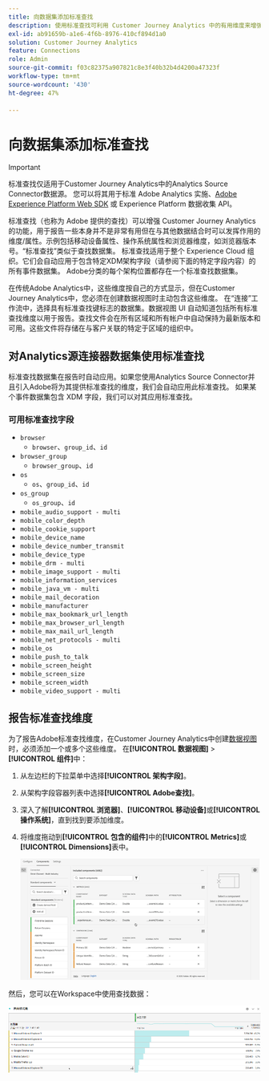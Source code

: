 ```yaml
---
title: 向数据集添加标准查找
description: 使用标准查找可利用 Customer Journey Analytics 中的有用维度来增强报告。
exl-id: ab91659b-a1e6-4f6b-8976-410cf894d1a0
solution: Customer Journey Analytics
feature: Connections
role: Admin
source-git-commit: f03c82375a907821c8e3f40b32b4d4200a47323f
workflow-type: tm+mt
source-wordcount: '430'
ht-degree: 47%

---
```


# 向数据集添加标准查找

>[!IMPORTANT]
>
>标准查找仅适用于Customer Journey Analytics中的Analytics Source Connector数据源。 您可以将其用于标准 Adobe Analytics 实施、[Adobe Experience Platform Web SDK](https://experienceleague.adobe.com/docs/experience-platform/edge/home.html) 或 Experience Platform 数据收集 API。
>

标准查找（也称为 Adobe 提供的查找）可以增强 Customer Journey Analytics 的功能，用于报告一些本身并不是非常有用但在与其他数据结合时可以发挥作用的维度/属性。示例包括移动设备属性、操作系统属性和浏览器维度，如浏览器版本号。“标准查找”类似于查找数据集。 标准查找适用于整个 Experience Cloud 组织。它们会自动应用于包含特定XDM架构字段（请参阅下面的特定字段内容）的所有事件数据集。 Adobe分类的每个架构位置都存在一个标准查找数据集。

在传统Adobe Analytics中，这些维度按自己的方式显示，但在Customer Journey Analytics中，您必须在创建数据视图时主动包含这些维度。 在“连接”工作流中，选择具有标准查找键标志的数据集。数据视图 UI 自动知道包括所有标准查找维度以用于报告。查找文件会在所有区域和所有帐户中自动保持为最新版本和可用。这些文件将存储在与客户关联的特定于区域的组织中。

## 对Analytics源连接器数据集使用标准查找

标准查找数据集在报告时自动应用。如果您使用Analytics Source Connector并且引入Adobe将为其提供标准查找的维度，我们会自动应用此标准查找。 如果某个事件数据集包含 XDM 字段，我们可以对其应用标准查找。

<!--
### Specific IDs that need to be populated

The following IDs need to be populated in the specific XDM mixins for this functionality to work:

* Environment Details Mixin – device/typeID value populated - Must match Device Atlas IDs and will populate device data.
* Adobe Analytics ExperienceEvent Template Mixin or Adobe Analytics ExperienceEvent Full Extension Mixin with analytics/environment/browserIDStr and analytics/environment/operatingSystemIDStr. Both must match the Adobe IDs and  populate browser and OS data, respectively.

You need these mixins with the three IDs populated (device/typeID, environment/browserIDStr, and environment/operatingSystemIDStr). The lookup dimensions will then be pulled automatically by Customer Journey Analytics and will be available in the Data View.

The catch here is that they can only populate those IDs today if they have a direct relationship with Device Atlas. They are Device Atlas IDs, and they provide an API to allow a customer to look them up. This is a significant hurdle, and we may just want to take the reference to this capability out of the product documentation until we have a productized way to expose the Device Atlas ID lookup functionality.
-->

### 可用标准查找字段

* `browser`
   * `browser`、`group_id`、`id`
* `browser_group`
   * `browser_group`、`id`
* `os`
   * `os`、`group_id`、`id`
* `os_group`
   * `os_group`、`id`
* `mobile_audio_support - multi`
* `mobile_color_depth`
* `mobile_cookie_support`
* `mobile_device_name`
* `mobile_device_number_transmit`
* `mobile_device_type`
* `mobile_drm - multi`
* `mobile_image_support - multi`
* `mobile_information_services`
* `mobile_java_vm - multi`
* `mobile_mail_decoration`
* `mobile_manufacturer`
* `mobile_max_bookmark_url_length`
* `mobile_max_browser_url_length`
* `mobile_max_mail_url_length`
* `mobile_net_protocols - multi`
* `mobile_os`
* `mobile_push_to_talk`
* `mobile_screen_height`
* `mobile_screen_size`
* `mobile_screen_width`
* `mobile_video_support - multi`

## 报告标准查找维度

为了报告Adobe标准查找维度，在Customer Journey Analytics中创建[数据视图](/help/data-views/data-views.md)时，必须添加一个或多个这些维度。 在&#x200B;**[!UICONTROL 数据视图]** > **[!UICONTROL 组件]**&#x200B;中：

1. 从左边栏的下拉菜单中选择&#x200B;**[!UICONTROL 架构字段]**。
1. 从架构字段容器列表中选择&#x200B;**[!UICONTROL Adobe查找]**。
1. 深入了解&#x200B;**[!UICONTROL 浏览器]**、**[!UICONTROL 移动设备]**&#x200B;或&#x200B;**[!UICONTROL 操作系统]**，直到找到要添加维度。
1. 将维度拖动到&#x200B;**[!UICONTROL 包含的组件]**&#x200B;中的&#x200B;**[!UICONTROL Metrics]**&#x200B;或&#x200B;**[!UICONTROL Dimensions]**&#x200B;表中。

   ![创建一个显示“添加组件”列表的数据视图](assets/add-standard-lookup-dimension.gif)

然后，您可以在Workspace中使用查找数据：

![显示数据的自由格式表](assets/gl-reporting.png)
